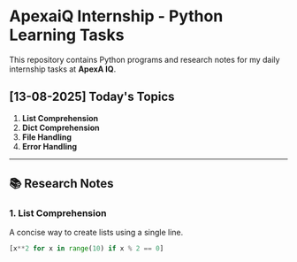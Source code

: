 # ApexaiQ Internship - Python Learning Tasks

This repository contains Python programs and research notes for my daily internship tasks at **ApexA IQ**.

## [13-08-2025] Today's Topics
1. **List Comprehension**
2. **Dict Comprehension**
3. **File Handling**
4. **Error Handling**

---

## 📚 Research Notes

### 1. List Comprehension
A concise way to create lists using a single line.
```python
[x**2 for x in range(10) if x % 2 == 0]
